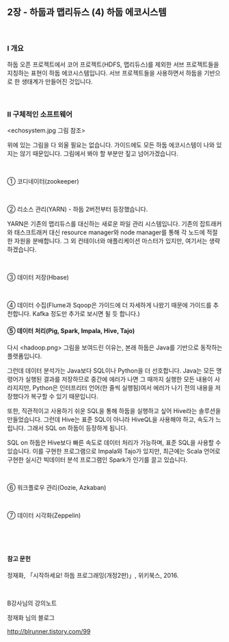 ## 2장 - 하둡과 맵리듀스 (4) 하둡 에코시스템



​     

### Ⅰ  개요

하둡 오픈 프로젝트에서 코어 프로젝트(HDFS, 맵리듀스)를 제외한 서브 프로젝트들을 지칭하는 표현이 하둡 에코시스템입니다. 서브 프로젝트들을 사용하면서 하둡을 기반으로 한 생태계가 만들어진 것입니다.



​     

### Ⅱ  구체적인 소프트웨어



<echosystem.jpg 그림 참조>

 

위에 있는 그림을 다 외울 필요는 없습니다. 가이드에도 모든 하둡 에코시스템이 나와 있지는 않기 때문입니다. 그림에서 봐야 할 부분만 짚고 넘어가겠습니다.

​     

① 코디네이터(zookeeper) 

​     

② 리소스 관리(YARN) - 하둡 2버전부터 등장했습니다.

YARN은 기존의 맵리듀스를 대신하는 새로운 파일 관리 시스템입니다. 기존의 잡트래커와 태스크트래커 대신 resource manager와 node manager를 통해 각 노드에 적절한 자원을 분배합니다. 그 외 컨테이너와 애플리케이션 마스터가 있지만, 여기서는 생략하겠습니다.

​     

③ 데이터 저장(Hbase)

​     

④ 데이터 수집(Flume과 Sqoop은 가이드에 더 자세하게 나왔기 때문에 가이드를 추천합니다. Kafka 정도만 추가로 보시면 될 듯 합니다.)



#### ⑤ 데이터 처리(Pig, Spark, Impala, Hive, Tajo)

다시 <hadoop.png> 그림을 보여드린 이유는, 본래 하둡은 Java를 기반으로 동작하는 플랫폼입니다.

그런데 데이터 분석가는 Java보다 SQL이나 Python을 더 선호합니다. Java는 모든 명령어가 실행된 결과를 저장하므로 중간에 에러가 나면 그 때까지 실행한 모든 내용이 사라지지만, Python은 인터프리터 언어(한 줄씩 실행됨)여서 에러가 나기 전의 내용을 저장했다가 복구할 수 있기 때문입니다.

또한, 직관적이고 사용하기 쉬운 SQL을 통해 하둡을 실행하고 싶어 Hive라는 솔루션을 만들었습니다. 그런데 Hive는 표준 SQL이 아니라 HiveQL을 사용해야 하고, 속도가 느립니다. 그래서 SQL on 하둡이 등장하게 됩니다. 

SQL on 하둡은 Hive보다 빠른 속도로 데이터 처리가 가능하며, 표준 SQL을 사용할 수 있습니다. 이를 구현한 프로그램으로 Impala와 Tajo가 있지만, 최근에는 Scala 언어로 구현한 실시간 빅데이터 분석 프로그램인 Spark가 인기를 끌고 있습니다.

​     

⑥ 워크플로우 관리(Oozie, Azkaban)

​     

⑦ 데이터 시각화(Zeppelin)

​     

​     

#### 참고 문헌

정재화, 「시작하세요! 하둡 프로그래밍(개정2판)」, 위키북스, 2016.

​     

B강사님의 강의노트



정재화 님의 블로그     

http://blrunner.tistory.com/99

